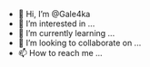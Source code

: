 - 👋 Hi, I’m @Gale4ka
- 👀 I’m interested in ...
- 🌱 I’m currently learning ...
- 💞️ I’m looking to collaborate on ...
- 📫 How to reach me ...

<!---
Gale4ka/Gale4ka is a ✨ special ✨ repository because its `README.md` (this file) appears on your GitHub profile.
You can click the Preview link to take a look at your changes.
--->
